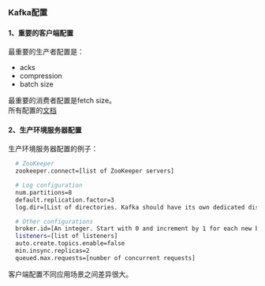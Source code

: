 ### Kafka配置

#### 1、重要的客户端配置

最重要的生产者配置是：

* acks
* compression
* batch size

最重要的消费者配置是fetch size。  
所有配置的[文档](https://kafka.apache.org/documentation/#configuration)

#### 2、生产环境服务器配置

生产环境服务器配置的例子：

```bash
  # ZooKeeper
  zookeeper.connect=[list of ZooKeeper servers]

  # Log configuration
  num.partitions=8
  default.replication.factor=3
  log.dir=[List of directories. Kafka should have its own dedicated disk(s) or SSD(s).]

  # Other configurations
  broker.id=[An integer. Start with 0 and increment by 1 for each new broker.]
  listeners=[list of listeners]
  auto.create.topics.enable=false
  min.insync.replicas=2
  queued.max.requests=[number of concurrent requests]
```

客户端配置不同应用场景之间差异很大。

